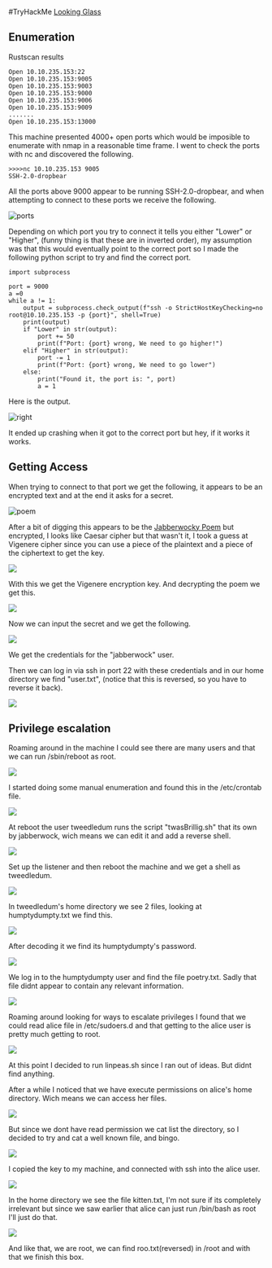 
#TryHackMe [Looking Glass](https://tryhackme.com/room/lookingglass)

## Enumeration

Rustscan results

    Open 10.10.235.153:22
    Open 10.10.235.153:9005
    Open 10.10.235.153:9003
    Open 10.10.235.153:9000
    Open 10.10.235.153:9006
    Open 10.10.235.153:9009
    .......
    Open 10.10.235.153:13000

This machine presented 4000+ open ports which would be imposible to enumerate with nmap in a reasonable time frame. I went to check the ports with nc and discovered the following.

    >>>>nc 10.10.235.153 9005
    SSH-2.0-dropbear 

All the ports above 9000 appear to be running SSH-2.0-dropbear, and when attempting to connect to these ports we receive the following.

![ports](images/ports.png)

Depending on which port you try to connect it tells you either "Lower" or "Higher", (funny thing is that these are in inverted order), my assumption was that this would eventually point to the correct port so I made the following python script to try and find the correct port.

    import subprocess

    port = 9000
    a =0
    while a != 1:
        output = subprocess.check_output(f"ssh -o StrictHostKeyChecking=no root@10.10.235.153 -p {port}", shell=True)
        print(output)
        if "Lower" in str(output):
            port += 50
            print(f"Port: {port} wrong, We need to go higher!")
        elif "Higher" in str(output):
            port -= 1
            print(f"Port: {port} wrong, We need to go lower")
        else:
            print("Found it, the port is: ", port)
            a = 1

Here is the output.

![right](images/rightport.png)

It ended up crashing when it got to the correct port but hey, if it works it works.

## Getting Access

When trying to connect to that port we get the following, it appears to be an encrypted text and at the end it asks for a secret.

![poem](images/poem.png)

After a bit of digging this appears to be the [Jabberwocky Poem](https://www.poetryfoundation.org/poems/42916/jabberwocky) but encrypted, I looks like Caesar cipher but that wasn't it, I took a guess at Vigenere cipher since you can use a piece of the plaintext and a piece of the ciphertext to get the key.

![](images/2021-04-12-21-36-13.png)

With this we get the Vigenere encryption key. And decrypting the poem we get this.

![](images/2021-04-12-21-39-19.png)

Now we can input the secret and we get the following.

![](images/2021-04-12-21-41-05.png)

We get the credentials for the "jabberwock" user. 

Then we can log in via ssh in port 22 with these credentials and in our home directory we find "user.txt", (notice that this is reversed, so you have to reverse it back).

![](images/2021-04-12-21-49-54.png)

## Privilege escalation

Roaming around in the machine I could see there are many users and that we can run /sbin/reboot as root.

![](images/2021-04-12-21-57-17.png)

I started doing some manual enumeration and found this in the /etc/crontab file.

![](images/2021-04-12-22-06-10.png)

At reboot the user tweedledum runs the script "twasBrillig.sh" that its own by jabberwock, wich means we can edit it and add a reverse shell.

![](images/2021-04-12-22-11-16.png)

Set up the listener and then reboot the machine and we get a shell as tweedledum. 

![](images/2021-04-12-22-15-51.png)

In tweedledum's home directory we see 2 files, looking at humptydumpty.txt we find this.

![](images/2021-04-12-22-18-53.png)

After decoding it we find its humptydumpty's password.

![](images/2021-04-12-22-21-06.png)

We log in to the humptydumpty user and find the file poetry.txt. Sadly that file didnt appear to contain any relevant information.

![](images/2021-04-12-22-24-18.png)

Roaming around looking for ways to escalate privileges I found that we could read alice file in /etc/sudoers.d and that getting to the alice user is pretty much getting to root.

![](images/2021-04-12-22-31-08.png)

At this point I decided to run linpeas.sh since I ran out of ideas. But didnt find anything.

After a while I noticed that we have execute permissions on alice's home directory. Wich means we can access her files.

![](images/2021-04-12-22-34-38.png)

But since we dont have read permission we cat list the directory, so I decided to try and cat a well known file, and bingo.

![](images/2021-04-12-22-36-24.png)

I copied the key to my machine, and connected with ssh into the alice user.

![](images/2021-04-12-22-39-24.png)

In the home directory we see the file kitten.txt, I'm not sure if its completely irrelevant but since we saw earlier that alice can just run /bin/bash as root I'll just do that.

![](images/2021-04-12-22-43-44.png)

And like that, we are root, we can find roo.txt(reversed) in /root and with that we finish this box. 
